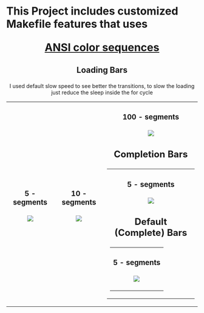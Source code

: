 # This Project includes customized Makefile features that uses <br> <p align="center"><a href="https://github.com/Mattei-Giovanni/Bash-Color-Sequences">ANSI color sequences</a>

## <p align="center"> Loading Bars
<p align="center"> I used default slow speed to see better the transitions, to slow the loading just reduce the sleep inside the for cycle
<table align="center">
  <tr>
    <td>
      <h3 align="center"> 5 - segments<br><br>
      <img src="https://github.com/Mattei-Giovanni/Makefile-custom/blob/main/Loading-bars/5-seg-1/5-seg-1.gif">
    <td>
      <h3 align="center"> 10 - segments<br><br>
      <img src="https://github.com/Mattei-Giovanni/Makefile-custom/blob/main/Loading-bars/10-seg-1/10-seg-1.gif">
    <td>
      <h3 align="center"> 100 - segments<br><br>
      <img src="https://github.com/Mattei-Giovanni/Makefile-custom/blob/main/Loading-bars/100-seg-1/100-seg-1.gif">

## <p align="center"> Completion Bars
<table align="center">
  <tr>
    <td>
      <h3 align="center"> 5 - segments<br><br>
      <img src="https://github.com/Mattei-Giovanni/Makefile-custom/blob/main/Loading-bars/5-seg-1/5-seg-1.gif">

## <p align="center"> Default (Complete) Bars
<table align="center">
  <tr>
    <td>
      <h3 align="center"> 5 - segments<br><br>
      <img src="https://github.com/Mattei-Giovanni/Makefile-custom/blob/main/Loading-bars/5-seg-1/5-seg-1.gif">

